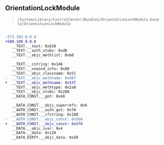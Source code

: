 ## OrientationLockModule

> `/System/Library/ControlCenter/Bundles/OrientationLockModule.bundle/OrientationLockModule`

```diff

-572.103.0.0.0
+580.100.0.0.0
   __TEXT.__text: 0x630
   __TEXT.__auth_stubs: 0xd0
   __TEXT.__objc_methlist: 0xb0

   __TEXT.__cstring: 0x146
   __TEXT.__unwind_info: 0x88
   __TEXT.__objc_classname: 0x51
-  __TEXT.__objc_methname: 0x50f
+  __TEXT.__objc_methname: 0x53f
   __TEXT.__objc_methtype: 0x2a8
   __TEXT.__objc_stubs: 0x280
   __DATA_CONST.__got: 0x48

   __DATA_CONST.__objc_superrefs: 0x8
   __AUTH_CONST.__auth_got: 0x70
   __AUTH_CONST.__cfstring: 0x180
-  __AUTH_CONST.__objc_const: 0x5b8
+  __AUTH_CONST.__objc_const: 0x5f8
   __DATA.__objc_ivar: 0x4
   __DATA.__data: 0x120
   __DATA_DIRTY.__objc_data: 0x50

```
